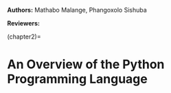 <!-- @format -->

**Authors:** Mathabo Malange, Phangoxolo Sishuba

**Reviewers:**

(chapter2)=

# An Overview of the Python Programming Language

